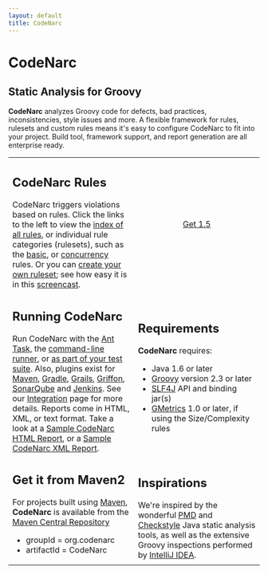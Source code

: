 ```yaml
---
layout: default
title: CodeNarc
---  
```


# CodeNarc

## Static Analysis for Groovy

**CodeNarc** analyzes Groovy code for defects, bad practices, inconsistencies, style issues
and more. A flexible framework for rules, rulesets and custom rules means it's easy to configure CodeNarc
to fit into your project. Build tool, framework support, and report generation are all enterprise ready.

<table>
<tr>
    <td width="50%" class="section">
          <h2>CodeNarc Rules</h2>
          CodeNarc triggers violations based on rules. Click the links to the left to view the
          <a href="codenarc-rule-index.html">index of all rules</a>, or individual rule categories (rulesets), such as
          the <a href="codenarc-rules-basic.html">basic</a>, or <a href="codenarc-rules-concurrency.html">concurrency</a>
          rules. Or you can <a href="codenarc-creating-ruleset.html">create your own ruleset</a>;
          see how easy it is in this <a href="http://www.youtube.com/watch?v=ZPu8FaZZwRw">screencast</a>.
     </td>
    <td valign="middle" align="middle" style="margin:auto; vertical-align:middle">
        <div>
            <a class="getitbutton" href="http://sourceforge.net/projects/codenarc/files//">
                Get 1.5
            </a>
        </div>
    </td>
</tr>
<tr>
     <td class="section">
        <h2>Running CodeNarc</h2>
         Run CodeNarc with the <a href="codenarc-ant-task.html">Ant Task</a>,
         the <a href="codenarc-command-line.html">command-line runner</a>, or
         <a href="codenarc-run-as-a-test.html">as part of your test suite</a>.
            Also,  plugins exist for <a href="codenarc-other-tools-frameworks.html">Maven</a>,
           <a href="codenarc-other-tools-frameworks.html">Gradle</a>, <a href="codenarc-other-tools-frameworks.html">Grails</a>,
           <a href="codenarc-other-tools-frameworks.html">Griffon</a>,
           <a href="codenarc-other-tools-frameworks.html">SonarQube</a>
           and <a href="codenarc-other-tools-frameworks.html">Jenkins</a>. See our
            <a href="codenarc-other-tools-frameworks.html">Integration</a> page for more details.
           Reports come in HTML, XML, or text format.  Take a look at a
           <a href="SampleCodeNarcHtmlReport.html">Sample CodeNarc HTML Report</a>,
           or a <a href="./SampleCodeNarcXmlReport.xml">Sample CodeNarc XML Report</a>.
     </td>
     <td class="section">
         <h2>Requirements</h2>
         <strong>CodeNarc</strong> requires:
         <ul>
              <li>Java 1.6 or later</li>
              <li><a href="http://groovy-lang.org/">Groovy</a> version 2.3 or later</li>
              <li><a href="https://www.slf4j.org/">SLF4J</a> API and binding jar(s)</li>
              <li><a href="https://dx42.github.io/gmetrics/">GMetrics</a> 1.0 or later, if using the Size/Complexity rules</li>
         </ul>
     </td>
</tr>
<tr>
     <td class="section">
          <h2>Get it from Maven2</h2>
           For projects built using <a href="http://maven.apache.org/">Maven</a>, <strong>CodeNarc</strong> is available
           from the
               <a href="http://repo1.maven.org/maven2/org/codenarc/CodeNarc/">Maven Central Repository</a>
                <ul>
                     <li>groupId = org.codenarc</li>
                     <li>artifactId = CodeNarc</li>
                </ul>
     </td>
     <td class="section">
         <h2>Inspirations</h2>
         We're inspired by the wonderful <a href="http://pmd.sourceforge.net/">PMD</a>
        and <a href="http://checkstyle.sourceforge.net/">Checkstyle</a> Java static analysis tools, as well
        as the extensive Groovy inspections performed by <a href="http://www.jetbrains.com/idea/">IntelliJ IDEA</a>.
     </td>
</tr>
</table>
